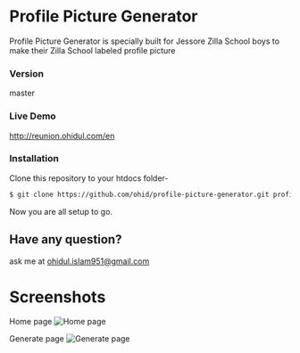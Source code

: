 # Profile Picture Generator

Profile Picture Generator is specially built for Jessore Zilla School boys to make their Zilla School labeled profile picture


### Version
master

### Live Demo
http://reunion.ohidul.com/en

### Installation

Clone this repository to your htdocs folder-
```sh
$ git clone https://github.com/ohid/profile-picture-generator.git profile-pic-generator
```


Now you are all setup to go. 

## Have any  question?
ask me at ohidul.islam951@gmail.com


# Screenshots

Home page
![Home page](https://ab66f54d299564ca161c3a37932f83cd440c1468.googledrive.com/host/0B6SVI7iK7bjjdzY2Yy1UOFcyR1k)

Generate page
![Generate page](https://80ff6f267869987cacbc0d79532827d5dcf92692.googledrive.com/host/0B6SVI7iK7bjjdFFJd0pxY0NoSjA)
